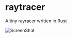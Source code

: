 # raytracer
A tiny rayracer written in Rust



<!-- ![alt text][sphere-and-plane]
[sphere-and-plane]: ./readme-png/sphere-and-plane.png?raw=true "Sphere and plane" -->

![ScreenShot](https://raw.github.com/ericpko/raytracer/main/readme-png/sphere-and-plane.png)
